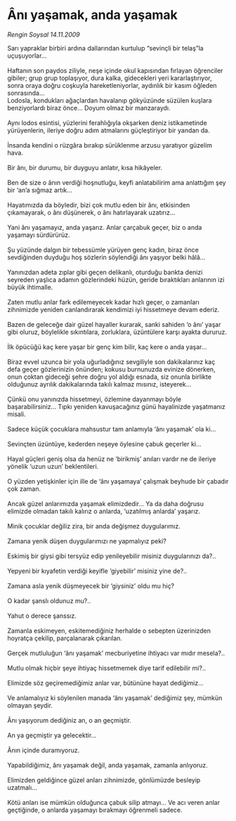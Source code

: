 # Ânı yaşamak, anda yaşamak

*Rengin Soysal 14.11.2009*

<div class="taraf_structure_2col_1zq">
<div class="margen_n">



 <p>Sarı yapraklar birbiri ardına dallarından kurtulup “sevinçli bir telaş”la uçuşuyorlar... <br/><br/>Haftanın son paydos ziliyle, neşe içinde okul kapısından fırlayan öğrenciler gibiler; grup grup toplaşıyor, dura kalka, gidecekleri yeri kararlaştırıyor, sonra oraya doğru coşkuyla hareketleniyorlar, aydınlık bir kasım öğleden sonrasında... <br/>Lodosla, kondukları ağaçlardan havalanıp gökyüzünde süzülen kuşlara benziyorlardı biraz önce... Doyum olmaz bir manzaraydı. <br/><br/>Aynı lodos esintisi, yüzlerini ferahlığıyla okşarken deniz istikametinde yürüyenlerin, ileriye doğru adım atmalarını güçleştiriyor bir yandan da. <br/><br/>İnsanda kendini o rüzgâra bırakıp sürüklenme arzusu yaratıyor güzelim hava. <br/><br/>Bir ânı, bir durumu, bir duyguyu anlatır, kısa hikâyeler. <br/><br/>Ben de size o ânın verdiği hoşnutluğu, keyfi anlatabilirim ama anlattığım şey bir ‘an’a sığmaz artık... <br/><br/>Hayatımızda da böyledir, bizi çok mutlu eden bir ânı, etkisinden çıkamayarak, o ânı düşünerek, o ânı hatırlayarak uzatırız... <br/><br/>Yani ânı yaşamayız, anda yaşarız. Anlar çarçabuk geçer, biz o anda yaşamayı sürdürürüz. <br/><br/>Şu yüzünde dalgın bir tebessümle yürüyen genç kadın, biraz önce sevdiğinden duyduğu hoş sözlerin söylendiği ânı yaşıyor belki hâlâ... <br/><br/>Yanınızdan adeta zıplar gibi geçen delikanlı, oturduğu bankta denizi seyreden yaşlıca adamın gözlerindeki hüzün, geride bıraktıkları anlarının izi büyük ihtimalle. <br/><br/>Zaten mutlu anlar fark edilemeyecek kadar hızlı geçer, o zamanları zihnimizde yeniden canlandırarak kendimizi iyi hissetmeye devam ederiz. <br/><br/>Bazen de geleceğe dair güzel hayaller kurarak, sanki sahiden ‘o ânı’ yaşar gibi oluruz, böylelikle sıkıntılara, zorluklara, üzüntülere karşı ayakta dururuz. <br/><br/>İlk öpücüğü kaç kere yaşar bir genç kim bilir, kaç kere o anda yaşar... <br/><br/>Biraz evvel uzunca bir yola uğurladığınız sevgiliyle son dakikalarınız kaç defa geçer gözlerinizin önünden; kokusu burnunuzda evinize dönerken, onun çoktan gideceği şehre doğru yol aldığı esnada, siz onunla birlikte olduğunuz ayrılık dakikalarında takılı kalmaz mısınız, isteyerek... <br/><br/>Çünkü onu yanınızda hissetmeyi, özlemine dayanmayı böyle başarabilirsiniz... Tıpkı yeniden kavuşacağınız günü hayalinizde yaşatmanız misali. <br/><br/>Sadece küçük çocuklara mahsustur tam anlamıyla ‘ânı yaşamak’ ola ki... <br/><br/>Sevinçten üzüntüye, kederden neşeye öylesine çabuk geçerler ki... <br/><br/>Hayal güçleri geniş olsa da henüz ne ‘birikmiş’ anıları vardır ne de ileriye yönelik ‘uzun uzun’ beklentileri. <br/><br/>O yüzden yetişkinler için ille de ‘ânı yaşamaya’ çalışmak beyhude bir çabadır çok zaman. <br/><br/>Ancak güzel anlarımızda yaşamak elimizdedir... Ya da daha doğrusu elimizde olmadan takılı kalırız o anlarda, ‘uzatılmış anlarda’ yaşarız. <br/><br/>Minik çocuklar değiliz zira, bir anda değişmez duygularımız. <br/><br/>Zamana yenik düşen duygularımızı ne yapmalıyız peki? <br/><br/>Eskimiş bir giysi gibi tersyüz edip yenileyebilir misiniz duygularınızı da?.. <br/><br/>Yepyeni bir kıyafetin verdiği keyifle ‘giyebilir’ misiniz yine de?.. <br/><br/>Zamana asla yenik düşmeyecek bir ‘giysiniz’ oldu mu hiç? <br/><br/>O kadar şanslı oldunuz mu?.. <br/><br/>Yahut o derece şanssız. <br/><br/>Zamanla eskimeyen, eskitemediğiniz herhalde o sebepten üzerinizden hoyratça çekilip, parçalanarak çıkarılan. <br/><br/>Gerçek mutluluğun ‘ânı yaşamak’ mecburiyetine ihtiyacı var mıdır mesela?.. <br/><br/>Mutlu olmak hiçbir şeye ihtiyaç hissetmemek diye tarif edilebilir mi?.. <br/><br/>Elimizde söz geçiremediğimiz anlar var, bütününe hayat dediğimiz... <br/><br/>Ve anlamalıyız ki söylenilen manada ‘ânı yaşamak’ dediğimiz şey, mümkün olmayan şeydir. <br/><br/>Ânı yaşıyorum dediğiniz an, o an geçmiştir. <br/><br/>An ya geçmiştir ya gelecektir... <br/><br/>Ânın içinde duramıyoruz. <br/><br/>Yapabildiğimiz, ânı yaşamak değil, anda yaşamak, zamanla anlıyoruz. <br/><br/>Elimizden geldiğince güzel anları zihnimizde, gönlümüzde besleyip uzatmalı... <br/><br/>Kötü anları ise mümkün olduğunca çabuk silip atmayı... Ve acı veren anlar geçtiğinde, o anlarda yaşamayı bırakmayı öğrenmeli sadece.</p>
<br/>
<br/>
<br/>



<br/>


<div id="taraf_not">
</div>

</div>


</div>
